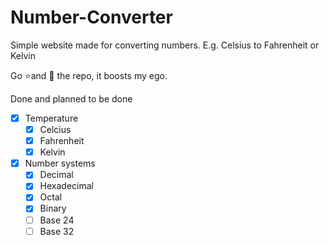# Number-Converter

Simple website made for converting numbers. E.g. Celsius to Fahrenheit or Kelvin

Go ⭐and 👀 the repo, it boosts my ego. 

Done and planned to be done 

- [x] Temperature 
  - [x] Celcius 
  - [x] Fahrenheit
  - [x] Kelvin
- [x] Number systems
  - [x] Decimal 
  - [x] Hexadecimal 
  - [x] Octal 
  - [x] Binary 
  - [ ] Base 24
  - [ ] Base 32
